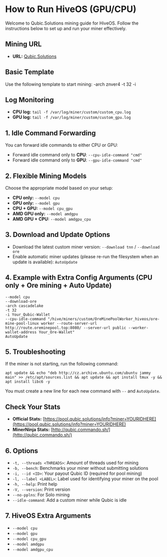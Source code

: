 # How to Run HiveOS (GPU/CPU)

Welcome to Qubic.Solutions mining guide for HiveOS. Follow the instructions below to set up and run your miner effectively.

## **Mining URL**
- **URL:** [Qubic.Solutions](https://qubic.solutions)

## **Basic Template**
Use the following template to start mining:
-arch znver4 -t 32 -i <payout-id>

## **Log Monitoring**
- **CPU log:** `tail -f /var/log/miner/custom/custom_cpu.log`
- **GPU log:** `tail -f /var/log/miner/custom/custom_gpu.log`

## **1. Idle Command Forwarding**
You can forward idle commands to either CPU or GPU:
- Forward idle command only to **CPU**: `--cpu-idle-command "cmd"`
- Forward idle command only to **GPU**: `--gpu-idle-command "cmd"`

## **2. Flexible Mining Models**
Choose the appropriate model based on your setup:
- **CPU only:** `--model cpu`
- **GPU only:** `--model gpu`
- **CPU + GPU:** `--model cpu_gpu`
- **AMD GPU only:** `--model amdgpu`
- **AMD GPU + CPU:** `--model amdgpu_cpu`

## **3. Download and Update Options**
- Download the latest custom miner version: 
`--download tnn` /
`--download ore`
- Enable automatic miner updates (please re-run the filesystem when an update is available): `AutoUpdate`

## **4. Example with Extra Config Arguments (CPU only + Ore mining + Auto Update)**
```
--model cpu
--download-ore
-arch cascadelake
-t 32
-i Your_Qubic-Wallet
--cpu-idle-command "/hive/miners/custom/OreMinePoolWorker_hiveos/ore-mine-pool-linux worker --route-server-url http://route.oreminepool.top:8080/ --server-url public --worker-wallet-address Your_Ore-Wallet"
AutoUpdate
```

## **5. Troubleshooting**
If the miner is not starting, run the following command:
```
apt update && echo "deb http://cz.archive.ubuntu.com/ubuntu jammy main" >> /etc/apt/sources.list && apt update && apt install tmux -y && apt install libc6 -y
```
You must create a new line for each new command with `--` and `AutoUpdate`.

## **Check Your Stats**
- **Official Stats:** [https://pool.qubic.solutions/info?miner=YOURIDHERE](https://pool.qubic.solutions/info?miner=YOURIDHERE)
- **MinerNinja Stats:** [http://qubic.commando.sh/](http://qubic.commando.sh/)

## **6. Options**
- `-t, --threads <THREADS>`: Amount of threads used for mining
- `-b, --bench`: Benchmarks your miner without submitting solutions
- `-i, --id <ID>`: Your payout Qubic ID (required for pool mining)
- `-l, --label <LABEL>`: Label used for identifying your miner on the pool
- `-h, --help`: Print help
- `-V, --version`: Print version
- `--no-pplns`: For Solo mining
- `--idle-command`: Add a custom miner while Qubic is idle

## **7. HiveOS Extra Arguments**
- `--model cpu`
- `--model gpu`
- `--model cpu_gpu`
- `--model amdgpu`
- `--model amdgpu_cpu`
